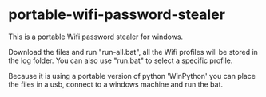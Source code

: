 # portable-wifi-password-stealer
This is a portable Wifi password stealer for windows.

Download the files and run "run-all.bat", all the Wifi profiles will be stored in the log folder.
You can also use "run.bat" to select a specific profile.

Because it is using a portable version of python 'WinPython' you can place the files in a usb, connect to a windows machine and run the bat.

